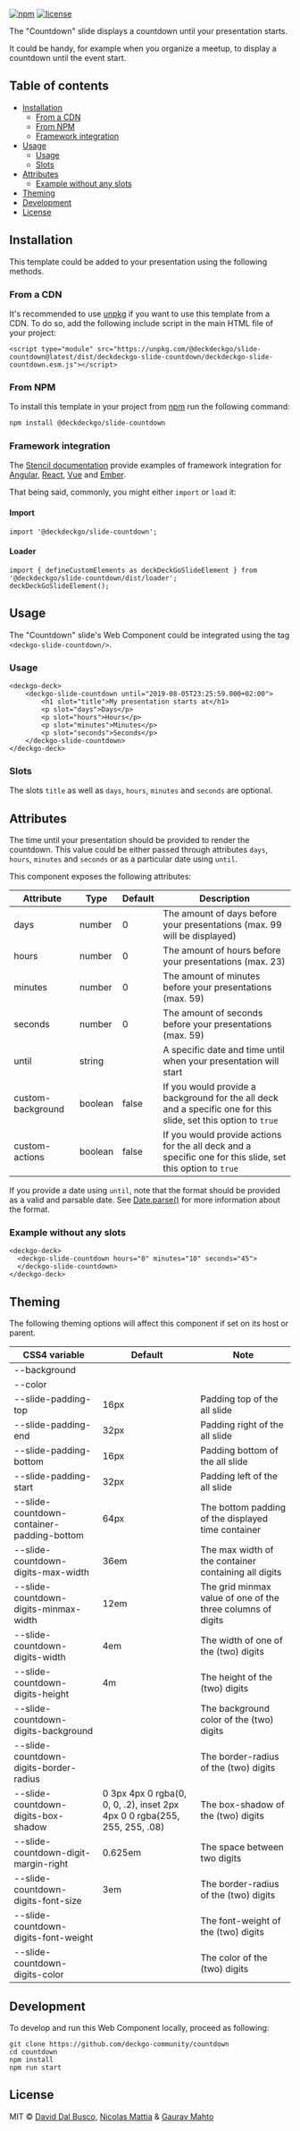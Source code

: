 [![npm][npm-badge]][npm-badge-url]
[![license][npm-license]][npm-license-url]

[npm-badge]: https://img.shields.io/npm/v/@deckdeckgo/slide-countdown
[npm-badge-url]: https://www.npmjs.com/package/@deckdeckgo/slide-countdown
[npm-license]: https://img.shields.io/npm/l/@deckdeckgo/slide-countdown
[npm-license-url]: https://github.com/deckgo-community/countdown/blob/master/LICENSE

The "Countdown" slide displays a countdown until your presentation starts.

It could be handy, for example when you organize a meetup, to display a countdown until the event start.

## Table of contents

- [Installation](#installation)
  - [From a CDN](#from-a-cdn)
  - [From NPM](#from-npm)
  - [Framework integration](#framework-integration)
- [Usage](#usage)
  - [Usage](#usage-1)
  - [Slots](#slots)
- [Attributes](#attributes)
  - [Example without any slots](#example-without-any-slots)
- [Theming](#theming)
- [Development](#development)
- [License](#license)

## Installation

This template could be added to your presentation using the following methods.

### From a CDN

It's recommended to use [unpkg](https://unpkg.com/) if you want to use this template from a CDN. To do so, add the following include script in the main HTML file of your project:

```
<script type="module" src="https://unpkg.com/@deckdeckgo/slide-countdown@latest/dist/deckdeckgo-slide-countdown/deckdeckgo-slide-countdown.esm.js"></script>
```

### From NPM

To install this template in your project from [npm](https://www.npmjs.com/package/@deckdeckgo/slide-countdown) run the following command:

```bash
npm install @deckdeckgo/slide-countdown
```

### Framework integration

The [Stencil documentation](https://stenciljs.com/docs/overview) provide examples of framework integration for [Angular](https://stenciljs.com/docs/angular), [React](https://stenciljs.com/docs/react), [Vue](https://stenciljs.com/docs/vue) and [Ember](https://stenciljs.com/docs/ember).

That being said, commonly, you might either `import` or `load` it:

#### Import

```
import '@deckdeckgo/slide-countdown';
```

#### Loader

```
import { defineCustomElements as deckDeckGoSlideElement } from '@deckdeckgo/slide-countdown/dist/loader';
deckDeckGoSlideElement();
```

## Usage

The "Countdown" slide's Web Component could be integrated using the tag `<deckgo-slide-countdown/>`.

### Usage

```
<deckgo-deck>
    <deckgo-slide-countdown until="2019-08-05T23:25:59.000+02:00">
        <h1 slot="title">My presentation starts at</h1>
        <p slot="days">Days</p>
        <p slot="hours">Hours</p>
        <p slot="minutes">Minutes</p>
        <p slot="seconds">Seconds</p>
    </deckgo-slide-countdown>
</deckgo-deck>
```

### Slots

The slots `title` as well as `days`, `hours`, `minutes` and `seconds` are optional.

## Attributes

The time until your presentation should be provided to render the countdown. This value could be either passed through attributes `days`, `hours`, `minutes` and `seconds` or as a particular date using `until`.

This component exposes the following attributes:

| Attribute         | Type    | Default | Description                                                                                                     |
| ----------------- | ------- | ------- | --------------------------------------------------------------------------------------------------------------- |
| days              | number  | 0       | The amount of days before your presentations (max. 99 will be displayed)                                        |
| hours             | number  | 0       | The amount of hours before your presentations (max. 23)                                                         |
| minutes           | number  | 0       | The amount of minutes before your presentations (max. 59)                                                       |
| seconds           | number  | 0       | The amount of seconds before your presentations (max. 59)                                                       |
| until             | string  |         | A specific date and time until when your presentation will start                                                |
| custom-background | boolean | false   | If you would provide a background for the all deck and a specific one for this slide, set this option to `true` |
| custom-actions    | boolean | false   | If you would provide actions for the all deck and a specific one for this slide, set this option to `true`      |

If you provide a date using `until`, note that the format should be provided as a valid and parsable date. See [Date.parse()](https://developer.mozilla.org/fr/docs/Web/JavaScript/Reference/Objets_globaux/Date/parse) for more information about the format.

### Example without any slots

```
<deckgo-deck>
  <deckgo-slide-countdown hours="0" minutes="10" seconds="45">
  </deckgo-slide-countdown>
</deckgo-deck>
```

## Theming

The following theming options will affect this component if set on its host or parent.

| CSS4 variable                              | Default                                                                   | Note                                                        |
| ------------------------------------------ | ------------------------------------------------------------------------- | ----------------------------------------------------------- |
| --background                               |                                                                           |                                                             |
| --color                                    |                                                                           |                                                             |
| --slide-padding-top                        | 16px                                                                      | Padding top of the all slide                                |
| --slide-padding-end                        | 32px                                                                      | Padding right of the all slide                              |
| --slide-padding-bottom                     | 16px                                                                      | Padding bottom of the all slide                             |
| --slide-padding-start                      | 32px                                                                      | Padding left of the all slide                               |
| --slide-countdown-container-padding-bottom | 64px                                                                      | The bottom padding of the displayed time container          |
| --slide-countdown-digits-max-width         | 36em                                                                      | The max width of the container containing all digits        |
| --slide-countdown-digits-minmax-width      | 12em                                                                      | The grid minmax value of one of the three columns of digits |
| --slide-countdown-digits-width             | 4em                                                                       | The width of one of the (two) digits                        |
| --slide-countdown-digits-height            | 4m                                                                        | The height of the (two) digits                              |
| --slide-countdown-digits-background        |                                                                           | The background color of the (two) digits                    |
| --slide-countdown-digits-border-radius     |                                                                           | The border-radius of the (two) digits                       |
| --slide-countdown-digits-box-shadow        | 0 3px 4px 0 rgba(0, 0, 0, .2), inset 2px 4px 0 0 rgba(255, 255, 255, .08) | The box-shadow of the (two) digits                          |
| --slide-countdown-digit-margin-right       | 0.625em                                                                   | The space between two digits                                |
| --slide-countdown-digits-font-size         | 3em                                                                       | The border-radius of the (two) digits                       |
| --slide-countdown-digits-font-weight       |                                                                           | The font-weight of the (two) digits                         |
| --slide-countdown-digits-color             |                                                                           | The color of the (two) digits                               |

## Development

To develop and run this Web Component locally, proceed as following:

```
git clone https://github.com/deckgo-community/countdown
cd countdown
npm install
npm run start
```

## License

MIT © [David Dal Busco](mailto:david.dalbusco@outlook.com), [Nicolas Mattia](mailto:nicolas@nmattia.com) & [Gaurav Mahto](https://github.com/gauravmahto)

[deckdeckgo]: https://deckdeckgo.com
